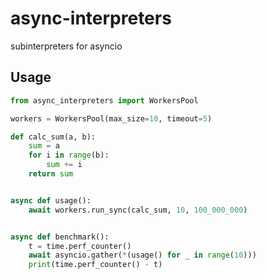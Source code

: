 # async-interpreters
subinterpreters for asyncio

## Usage

```python
from async_interpreters import WorkersPool

workers = WorkersPool(max_size=10, timeout=5)

def calc_sum(a, b):
    sum = a
    for i in range(b):
        sum += i
    return sum


async def usage():
    await workers.run_sync(calc_sum, 10, 100_000_000)


async def benchmark():
    t = time.perf_counter()
    await asyncio.gather(*(usage() for _ in range(10)))
    print(time.perf_counter() - t)

```

